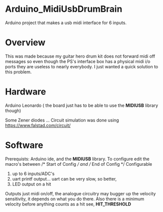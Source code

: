 # Arduino_MidiUsbDrumBrain
Arduino project that makes a usb midi interface for 6 inputs.

# Overview
This was made because my guitar hero drum kit does not forward midi off messages so even though the PS's interface box has a physical midi i/o ports they are useless to nearly everybody. I just wanted a quick solution to this problem.

# Hardware
Arduino Leonardo ( the board just has to be able to use the **MIDIUSB** library though)

Some Zener diodes ...
Circuit simulation was done using https://www.falstad.com/circuit/


# Software
Prerequists: Arduino ide, and the **MIDIUSB** library.
To configure edit the macro's between /* Start of Config */ and /* End of Config */
Configurable 
1. up to 6 inputs/ADC's
2. uart printf output... uart can be very slow, so better,
3. LED output on a hit

Outputs just midi on/off, the analogue circuitry may bugger up the velocity sensitivity, it depends on what you do there.
Also there is a minimum velocity before anything counts as a hit see, **HIT_THRESHOLD**


